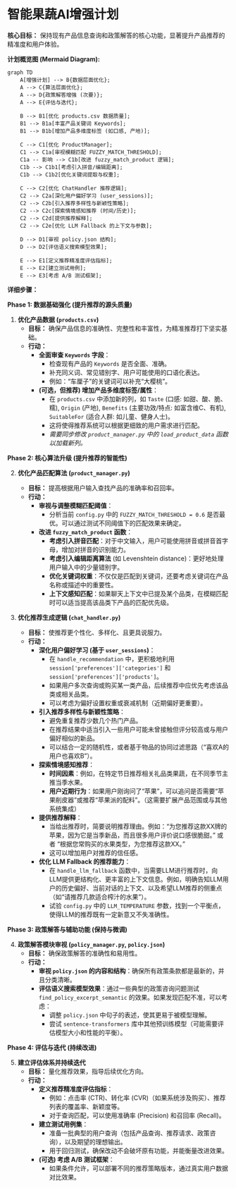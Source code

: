 # 智能果蔬AI增强计划

**核心目标：** 保持现有产品信息查询和政策解答的核心功能，显著提升产品推荐的精准度和用户体验。

**计划概览图 (Mermaid Diagram):**

```mermaid
graph TD
    A[增强计划] --> B{数据层面优化};
    A --> C{算法层面优化};
    A --> D{政策解答增强 (次要)};
    A --> E{评估与迭代};

    B --> B1[优化 products.csv 数据质量];
    B1 --> B1a[丰富产品关键词 Keywords];
    B1 --> B1b[增加产品多维度标签 (如口感, 产地)];

    C --> C1[优化 ProductManager];
    C1 --> C1a[审视模糊匹配 FUZZY_MATCH_THRESHOLD];
    C1a -- 影响 --> C1b[改进 fuzzy_match_product 逻辑];
    C1b --> C1b1[考虑引入拼音/编辑距离];
    C1b --> C1b2[优化关键词提取与权重];

    C --> C2[优化 ChatHandler 推荐逻辑];
    C2 --> C2a[深化用户偏好学习 (user_sessions)];
    C2 --> C2b[引入推荐多样性与新颖性策略];
    C2 --> C2c[探索情境感知推荐 (时间/历史)];
    C2 --> C2d[提供推荐解释];
    C2 --> C2e[优化 LLM Fallback 的上下文与参数];

    D --> D1[审视 policy.json 结构];
    D --> D2[评估语义搜索模型效果];

    E --> E1[定义推荐精准度评估指标];
    E --> E2[建立测试用例];
    E --> E3[考虑 A/B 测试框架];
```

**详细步骤：**

**Phase 1: 数据基础强化 (提升推荐的源头质量)**

1.  **优化产品数据 (`products.csv`)**
    *   **目标：** 确保产品信息的准确性、完整性和丰富性，为精准推荐打下坚实基础。
    *   **行动：**
        *   **全面审查 `Keywords` 字段**：
            *   检查现有产品的 `Keywords` 是否全面、准确。
            *   补充同义词、常见错别字、用户可能使用的口语化表达。
            *   例如：“车厘子”的关键词可以补充“大樱桃”。
        *   **(可选，但推荐) 增加产品多维度标签/属性**：
            *   在 `products.csv` 中添加新的列，如 `Taste` (口感: 如甜、酸、脆、糯), `Origin` (产地), `Benefits` (主要功效/特点: 如富含维C、有机), `SuitableFor` (适合人群: 如儿童、健身人士)。
            *   这将使得推荐系统可以根据更细致的用户需求进行匹配。
            *   *需要同步修改 `product_manager.py` 中的 `load_product_data` 函数以加载新列。*

**Phase 2: 核心算法升级 (提升推荐的智能性)**

2.  **优化产品匹配算法 (`product_manager.py`)**
    *   **目标：** 提高根据用户输入查找产品的准确率和召回率。
    *   **行动：**
        *   **审视与调整模糊匹配阈值**：
            *   分析当前 `config.py` 中的 `FUZZY_MATCH_THRESHOLD = 0.6` 是否最优。可以通过测试不同阈值下的匹配效果来确定。
        *   **改进 `fuzzy_match_product` 函数**：
            *   **考虑引入拼音匹配**：对于中文输入，用户可能使用拼音或拼音首字母，增加对拼音的识别能力。
            *   **考虑引入编辑距离算法** (如 Levenshtein distance)：更好地处理用户输入中的少量错别字。
            *   **优化关键词权重**：不仅仅是匹配到关键词，还要考虑关键词在产品名称或描述中的重要性。
            *   **上下文感知匹配**：如果聊天上下文中已提及某个品类，在模糊匹配时可以适当提高该品类下产品的匹配优先级。

3.  **优化推荐生成逻辑 (`chat_handler.py`)**
    *   **目标：** 使推荐更个性化、多样化、且更具说服力。
    *   **行动：**
        *   **深化用户偏好学习 (基于 `user_sessions`)**：
            *   在 `handle_recommendation` 中，更积极地利用 `session['preferences']['categories']` 和 `session['preferences']['products']`。
            *   如果用户多次查询或购买某一类产品，后续推荐中应优先考虑该品类或相关品类。
            *   可以考虑为偏好设置权重或衰减机制（近期偏好更重要）。
        *   **引入推荐多样性与新颖性策略**：
            *   避免重复推荐少数几个热门产品。
            *   在推荐结果中适当引入一些用户可能未曾接触但评分较高或与用户偏好相似的新品。
            *   可以结合一定的随机性，或者基于物品的协同过滤思路（“喜欢A的用户也喜欢B”）。
        *   **探索情境感知推荐**：
            *   **时间因素**：例如，在特定节日推荐相关礼品类果蔬，在不同季节主推当季水果。
            *   **用户近期行为**：如果用户刚询问了“苹果”，可以追问是否需要“苹果削皮器”或推荐“苹果派的配料”。（这需要扩展产品范围或与其他系统集成）
        *   **提供推荐解释**：
            *   当给出推荐时，简要说明推荐理由。例如：“为您推荐这款XX牌的苹果，因为它是当季新品，而且很多用户评价说口感很脆甜。” 或者 “根据您常购买的水果类型，为您推荐这款XX。”
            *   这可以增加用户对推荐的信任感。
        *   **优化 LLM Fallback 的推荐能力**：
            *   在 `handle_llm_fallback` 函数中，当需要LLM进行推荐时，向LLM提供更结构化、更丰富的上下文信息。例如，明确告知LLM用户的历史偏好、当前对话的上下文、以及希望LLM推荐的侧重点（如“请推荐几款适合榨汁的水果”）。
            *   试验 `config.py` 中的 `LLM_TEMPERATURE` 参数，找到一个平衡点，使得LLM的推荐既有一定新意又不失准确性。

**Phase 3: 政策解答与辅助功能 (保持与微调)**

4.  **政策解答模块审视 (`policy_manager.py`, `policy.json`)**
    *   **目标：** 确保政策解答的准确性和易用性。
    *   **行动：**
        *   **审视 `policy.json` 的内容和结构**：确保所有政策条款都是最新的，并且分类清晰。
        *   **评估语义搜索模型效果**：通过一些典型的政策咨询问题测试 `find_policy_excerpt_semantic` 的效果。如果发现匹配不准，可以考虑：
            *   调整 `policy.json` 中句子的表述，使其更易于被模型理解。
            *   尝试 `sentence-transformers` 库中其他预训练模型（可能需要评估模型大小和性能的平衡）。

**Phase 4: 评估与迭代 (持续改进)**

5.  **建立评估体系并持续迭代**
    *   **目标：** 量化推荐效果，指导后续优化方向。
    *   **行动：**
        *   **定义推荐精准度评估指标**：
            *   例如：点击率 (CTR)、转化率 (CVR)（如果系统涉及购买）、推荐列表的覆盖率、新颖度等。
            *   对于查询匹配，可以使用准确率 (Precision) 和召回率 (Recall)。
        *   **建立测试用例集**：
            *   准备一批典型的用户查询（包括产品查询、推荐请求、政策咨询），以及期望的理想输出。
            *   用于回归测试，确保改动不会破坏原有功能，并能衡量改进效果。
        *   **(可选) 考虑 A/B 测试框架**：
            *   如果条件允许，可以部署不同的推荐策略版本，通过真实用户数据对比效果。